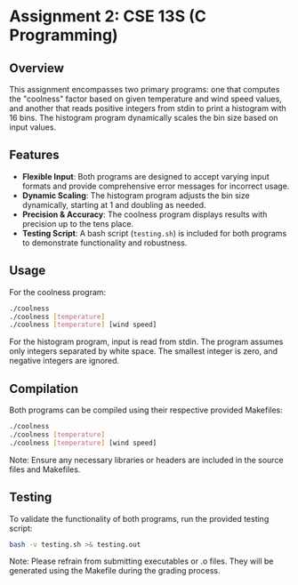 # Assignment 2: CSE 13S (C Programming)

## Overview

This assignment encompasses two primary programs: one that computes the "coolness" factor based on given temperature and wind speed values, and another that reads positive integers from stdin to print a histogram with 16 bins. The histogram program dynamically scales the bin size based on input values.

## Features

- **Flexible Input**: Both programs are designed to accept varying input formats and provide comprehensive error messages for incorrect usage.
- **Dynamic Scaling**: The histogram program adjusts the bin size dynamically, starting at 1 and doubling as needed.
- **Precision & Accuracy**: The coolness program displays results with precision up to the tens place.
- **Testing Script**: A bash script (`testing.sh`) is included for both programs to demonstrate functionality and robustness.

## Usage

For the coolness program:
```bash
./coolness               
./coolness [temperature] 
./coolness [temperature] [wind speed]
```

For the histogram program, input is read from stdin. The program assumes only integers separated by white space. The smallest integer is zero, and negative integers are ignored.

## Compilation

Both programs can be compiled using their respective provided Makefiles:

```bash
./coolness               
./coolness [temperature] 
./coolness [temperature] [wind speed]
```
Note: Ensure any necessary libraries or headers are included in the source files and Makefiles.

## Testing
To validate the functionality of both programs, run the provided testing script:

```bash
bash -v testing.sh >& testing.out
```

Note: Please refrain from submitting executables or .o files. They will be generated using the Makefile during the grading process.
